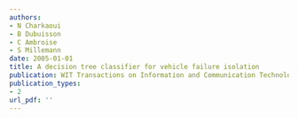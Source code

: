 ```yaml
---
authors: 
- N Charkaoui
- B Dubuisson
- C Ambroise
- S Millemann
date: 2005-01-01
title: A decision tree classifier for vehicle failure isolation
publication: WIT Transactions on Information and Communication Technologies
publication_types:
- 2
url_pdf: ''
---
```

